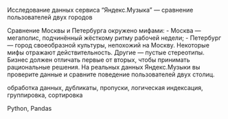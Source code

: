 Исследование данных сервиса “Яндекс.Музыка” — сравнение пользователей двух городов

Сравнение Москвы и Петербурга окружено мифами: - Москва — мегаполис, подчинённый жёсткому
ритму рабочей недели; - Петербург — город своеобразной культуры, непохожий на Москву.
Некоторые мифы отражают действительность. Другие — пустые стереотипы. Бизнес должен
отличать первые от вторых, чтобы принимать рациональные решения. На реальных данных
Яндекс.Музыки вы проверите данные и сравните поведение пользователей двух столиц.

обработка данных, дубликаты, пропуски, логическая индексация, группировка, сортировка

Python, Pandas